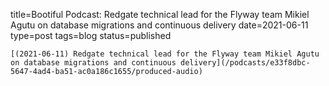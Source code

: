 
title=Bootiful Podcast: Redgate technical lead for the Flyway team Mikiel Agutu on database migrations and continuous delivery
date=2021-06-11
type=post
tags=blog
status=published
~~~~~~
[(2021-06-11) Redgate technical lead for the Flyway team Mikiel Agutu on database migrations and continuous delivery](/podcasts/e33f8dbc-5647-4ad4-ba51-ac0a186c1655/produced-audio) 
            